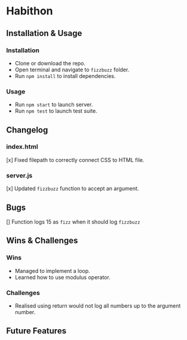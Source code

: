 # Habithon

## Installation & Usage

### Installation

- Clone or download the repo.
- Open terminal and navigate to `fizzbuzz` folder.
- Run `npm install` to install dependencies.

### Usage

- Run `npm start` to launch server.
- Run `npm test` to launch test suite.

## Changelog

### index.html

[x] Fixed filepath to correctly connect CSS to HTML file.

### server.js

[x] Updated `fizzbuzz` function to accept an argument.

## Bugs

[] Function logs 15 as `fizz` when it should log `fizzbuzz`

## Wins & Challenges

### Wins

- Managed to implement a loop.
- Learned how to use modulus operator.

### Challenges

- Realised using return would not log all numbers up to the argument number.

## Future Features
